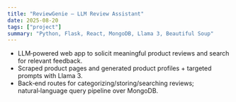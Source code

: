 ```yaml
---
title: "ReviewGenie — LLM Review Assistant"
date: 2025-08-20
tags: ["project"]
summary: "Python, Flask, React, MongoDB, Llama 3, Beautiful Soup"
---
```


- LLM‑powered web app to solicit meaningful product reviews and search for relevant feedback.
- Scraped product pages and generated product profiles + targeted prompts with Llama 3.
- Back‑end routes for categorizing/storing/searching reviews; natural‑language query pipeline over MongoDB.
